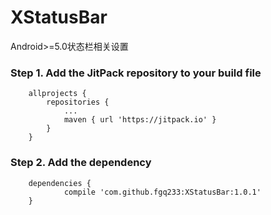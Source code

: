 # XStatusBar
Android>=5.0状态栏相关设置

### Step 1. Add the JitPack repository to your build file
```
	allprojects {
		repositories {
			...
			maven { url 'https://jitpack.io' }
		}
	}
```

### Step 2. Add the dependency
```
	dependencies {
	        compile 'com.github.fgq233:XStatusBar:1.0.1'
	}
```



